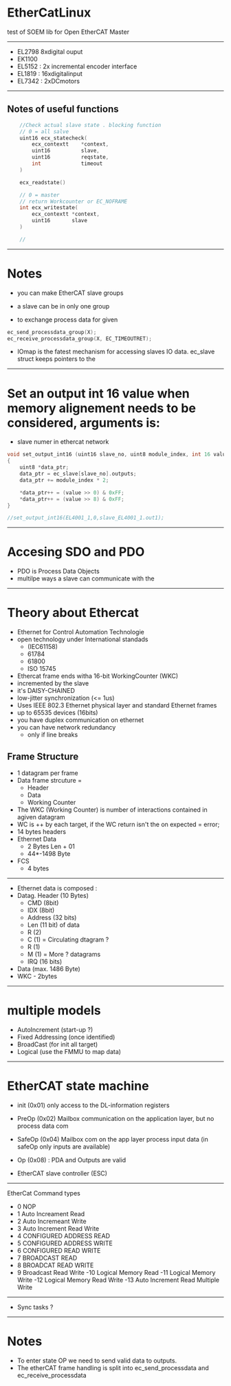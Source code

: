 # EtherCatLinux
test of SOEM lib for Open EtherCAT Master

---
- EL2798 8xdigital ouput
- EK1100
- EL5152 : 2x incremental encoder interface
- EL1819 : 16xdigitalinput
- EL7342 : 2xDCmotors
---

## Notes of useful functions
```C
    //Check actual slave state . blocking function
    // 0 = all salve
 	uint16 ecx_statecheck(
        ecx_contextt    *context,
		uint16  	    slave,
		uint16  	    reqstate,
		int  	        timeout 
	)

    ecx_readstate() 	

    // 0 = master
    // return Workcounter or EC_NOFRAME 
    int ecx_writestate(
        ecx_contextt *context,
		uint16  	 slave 
	) 	

    //

```





---
# Notes
- you can make EtherCAT slave groups
- a slave can be in only one group

- to exchange process data for given

```C
ec_send_processdata_group(X);
ec_receive_processdata_group(X, EC_TIMEOUTRET);
```

- IOmap is the fatest mechanism for accessing slaves IO data.
ec_slave struct keeps pointers to the
---

# Set an output int 16 value when memory alignement needs to be considered, arguments is:
- slave numer in ethercat network
```C
void set_output_int16 (uint16 slave_no, uint8 module_index, int 16 value)
{
    uint8 *data_ptr;
    data_ptr = ec_slave[slave_no].outputs;
    data_ptr += module_index * 2;

    *data_ptr++ = (value >> 0) & 0xFF;
    *data_ptr++ = (value >> 8) & 0xFF;
}

//set_output_int16(EL4001_1,0,slave_EL4001_1.out1);


```


---
# Accesing SDO and PDO
- PDO is Process Data Objects
- multilpe ways a slave can communicate with the

---
# Theory about Ethercat
- Ethernet for Control Automation Technologie
- open technology under International standads
    - (IEC61158)
    - 61784
    - 61800
    - ISO 15745
- Ethercat frame ends witha 16-bit WorkingCounter (WKC)
- incremented by the slave
- it's DAISY-CHAINED
- low-jitter synchronization (<= 1us)
- Uses IEEE 802.3 Ethernet physical layer and standard Ethernet frames
- up to 65535 devices (16bits)
- you have duplex communication on ethernet
- you can have network redundancy
    - only if line breaks
## Frame Structure
- 1 datagram per frame
- Data frame strcuture =
    - Header
    - Data
    - Working Counter
- The WKC (Working Counter) is number of interactions contained in agiven datagram
- WC is ++ by each target, if the WC return isn't the on expected = error;
- 14 bytes headers
- Ethernet Data
    - 2 Bytes Len + 01
    - 44*-1498 Byte
- FCS
    - 4 bytes
---
- Ethernet data is composed :
- Datag. Header (10 Bytes)
    - CMD (8bit)
    - IDX (8bit)
    - Address (32 bits)
    - Len (11 bit) of data
    - R (2)
    - C (1) = Circulating dtagram ?
    - R (1)
    - M (1) = More ? datagrams
    - IRQ (16 bits)
- Data (max. 1486 Byte)
- WKC - 2bytes

---
# multiple models
- AutoIncrement (start-up ?)
- Fixed Addressing (once identified)
- BroadCast (for init all target)
- Logical (use the FMMU to map data)

---
# EtherCAT state machine
- init   (0x01) only access to the DL-information registers
- PreOp  (0x02) Mailbox communication on the application layer, but no process data com 
- SafeOp (0x04) Mailbox com on the app layer process input data (in safeOp only inputs are available)
- Op     (0x08) : PDA and Outputs are valid

- EtherCAT slave controller (ESC)

---
EtherCat Command types
- 0 NOP 
- 1 Auto Increament Read
- 2 Auto Incremeant Write
- 3 Auto Increment Read Write
- 4 CONFIGURED ADDRESS READ
- 5 CONFIGURED ADDRESS WRITE
- 6 CONFIGURED READ WRITE
- 7 BROADCAST READ
- 8 BROADCAT READ WRITE
- 9  Broadcast Read Write
-10 Logical Memory Read
-11 Logical Memory Write
-12 Logical Memory Read Write
-13 Auto Increment Read Multiple Write

---
- Sync tasks ?
---
 
# Notes
- To enter state OP we need to send valid data to outputs.
- The etherCAT frame handling is split into ec_send_processdata and ec_receive_processdata
